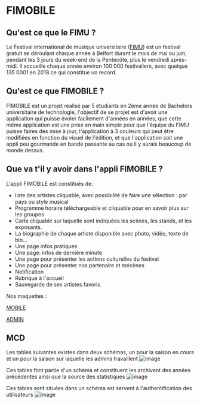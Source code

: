 # FIMOBILE

## Qu'est ce que le FIMU ?

Le Festival international de musique universitaire ([FIMU](https://www.fimu.com/accueil-1518.html)) est un festival gratuit se déroulant chaque année à Belfort durant le mois de mai ou juin, pendant les 3 jours du week-end de la Pentecôte, plus le vendredi après-midi. Il accueille chaque année environ 100 000 festivaliers, avec quelque 135 0001 en 2018 ce qui constitue un record.

## Qu'est ce que FIMOBILE ?

FIMOBILE est un projet réalisé par 5 étudiants en 2ème année de Bachelors universitaire de technologie, l'objectif de se projet est d'avoir une application qui puisse évoler facilement d'années en années, que cette même application est une prise en main simple pour que l'équipe du FIMU puisse faires des mise à jour, l'application à 3 couleurs qui peut être modifiées en fonction du visuel de l'édition, et que l'application soit une appli peu gourmande en bande passante au cas ou il y aurais beaucoup de monde dessus.

## Que va t'il y avoir dans l'appli FIMOBILE ?

L'appli FIMOBILE est constitués de:

* liste des artistes cliquable, avec possibilité de faire une sélection : par pays ou style musical
* Programme horaire téléchargeable et cliquable pour en savoir plus sur les groupes
* Carte cliquable sur laquelle sont indiquées les scènes, les stands, et les exposants.
* La biographie de chaque artiste disponible avec photo, vidéo, texte de bio…
* Une page infos pratiques
* Une page: infos de dernière minute
* Une page pour présenter les actions culturelles du festival
* Une page pour présenter nos partenaire et mécènes
* Notification
* Rubrique à l'accueil
* Sauvegarde de ses artistes favoris

Nos maquettes :

[MOBILE](https://design.penpot.app/#/view/59473b70-4589-11ed-ab33-17d63e1758b0?page-id=9909b620-4589-11ed-a957-2fef84979036&section=interactions&index=7&share-id=bffddf80-4954-11ed-a794-c67f7655c7b3)

[ADMIN](https://design.penpot.app/#/view/d4d1d7a0-460b-11ed-9ecb-aec52455fe53?page-id=d4d1d7a1-460b-11ed-9ecb-aec52455fe53&section=interactions&index=0&share-id=4079c7b6-d611-803d-8001-776cb2dad554)

## MCD
Les tables suivantes existes dans deux schémas, un pour la saison en cours et un pour la saison sur laquelle les admins travaillent
![image](https://user-images.githubusercontent.com/114645588/214133827-e5b1cedf-145f-4065-956a-342141e49f8e.png)

Ces tables font partie d'un schéma et constituent les archivent des années précédentes ainsi que la source des statistiques
![image](https://user-images.githubusercontent.com/114645588/214135061-2fe19de5-c29f-4610-9ef0-4be13a794990.png)


Ces tables sont situées dans un schéma est servent à l'authentification des utilisateurs
![image](https://user-images.githubusercontent.com/114645588/214134426-9c32b0ca-cb63-4c60-92c3-33c141f9cef8.png)

